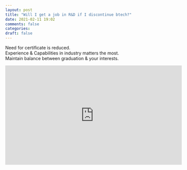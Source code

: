 ```yaml
---
layout: post
title: "Will I get a job in R&D if I discontinue btech?"
date: 2021-02-11 19:02
comments: false
categories:
draft: false
---
```




Need for certificate is reduced.  
Experience & Capabilities in industry matters the most.  
Maintain balance between graduation & your interests.  


<iframe width="560" height="315" src="https://www.youtube-nocookie.com/embed/aT2_pQ28eh0" frameborder="0" allow="accelerometer; autoplay; clipboard-write; encrypted-media; gyroscope; picture-in-picture" allowfullscreen></iframe>
